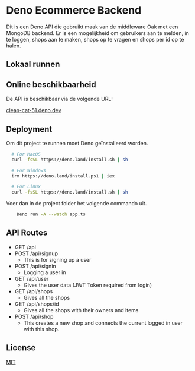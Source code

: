 
# Deno Ecommerce Backend

Dit is een Deno API die gebruikt maak van de middleware Oak met een MongoDB backend. 
Er is een mogelijkheid om gebruikers aan te melden, in te loggen, shops aan te maken, shops op te vragen en shops per id op te halen.

## Lokaal runnen

## Online beschikbaarheid

De API is beschikbaar via de volgende URL:

[clean-cat-51.deno.dev](clean-cat-51.deno.dev)


## Deployment

Om dit project te runnen moet Deno geïnstalleerd worden.

```bash
  # For MacOS
  curl -fsSL https://deno.land/install.sh | sh

  # For Windows
  irm https://deno.land/install.ps1 | iex

  # For Linux
  curl -fsSL https://deno.land/install.sh | sh
```

Voer dan in de project folder het volgende commando uit.

```bash
    Deno run -A --watch app.ts
```
## API Routes

- GET /api
- POST /api/signup
    - This is for signing up a user
- POST /api/signin
    - Logging a user in
- GET /api/user
    - Gives the user data (JWT Token required from login)
- GET /api/shops
    - Gives all the shops
- GET /api/shops/id
    - Gives all the shops with their owners and items
- POST /api/shop
    - This creates a new shop and connects the current logged in user with this shop.
## License

[MIT](https://choosealicense.com/licenses/mit/)

